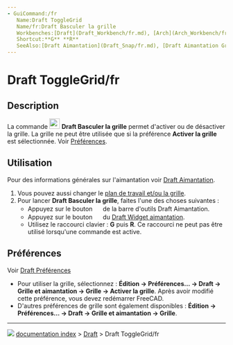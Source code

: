 ```yaml
---
- GuiCommand:/fr
   Name:Draft ToggleGrid
   Name/fr:Draft Basculer la grille
   Workbenches:[Draft](Draft_Workbench/fr.md), [Arch](Arch_Workbench/fr.md)
   Shortcut:**G** **R**
   SeeAlso:[Draft Aimantation](Draft_Snap/fr.md), [Draft Aimantation Grille](Draft_Snap_Grid/fr.md), [Draft Plan de travail](Draft_SelectPlane/fr.md)
---
```


# Draft ToggleGrid/fr

## Description

La commande <img alt="" src=images/Draft_ToggleGrid.svg  style="width:24px;"> **Draft Basculer la grille** permet d\'activer ou de désactiver la grille. La grille ne peut être utilisée que si la préférence **Activer la grille** est sélectionnée. Voir [Préférences](#Pr.C3.A9f.C3.A9rences.md).

## Utilisation

Pour des informations générales sur l\'aimantation voir [Draft Aimantation](Draft_Snap/fr.md).

1.  Vous pouvez aussi changer le [plan de travail et/ou la grille](Draft_SelectPlane/fr.md).
2.  Pour lancer **Draft Basculer la grille**, faites l\'une des choses suivantes :
    -   Appuyez sur le bouton **<img src="images/Draft_ToggleGrid.svg" width=16px>** de la barre d\'outils Draft Aimantation.
    -   Appuyez sur le bouton **<img src="images/Draft_ToggleGrid.svg" width=16px>** du [Draft Widget aimantation](Draft_snap_widget/fr.md).
    -   Utilisez le raccourci clavier : **G** puis **R**. Ce raccourci ne peut pas être utilisé lorsqu\'une commande est active.

## Préférences

Voir [Draft Préférences](Draft_Snap/fr#Pr.C3.A9f.C3.A9rences.md)

-   Pour utiliser la grille, sélectionnez : **Édition → Préférences... → Draft → Grille et aimantation → Grille → Activer la grille**. Après avoir modifié cette préférence, vous devez redémarrer FreeCAD.
-   D\'autres préférences de grille sont également disponibles : **Édition → Préférences... → Draft → Grille et aimantation → Grille**.



---
![](images/Button_right.svg) [documentation index](../README.md) > [Draft](Draft_Workbench.md) > Draft ToggleGrid/fr

